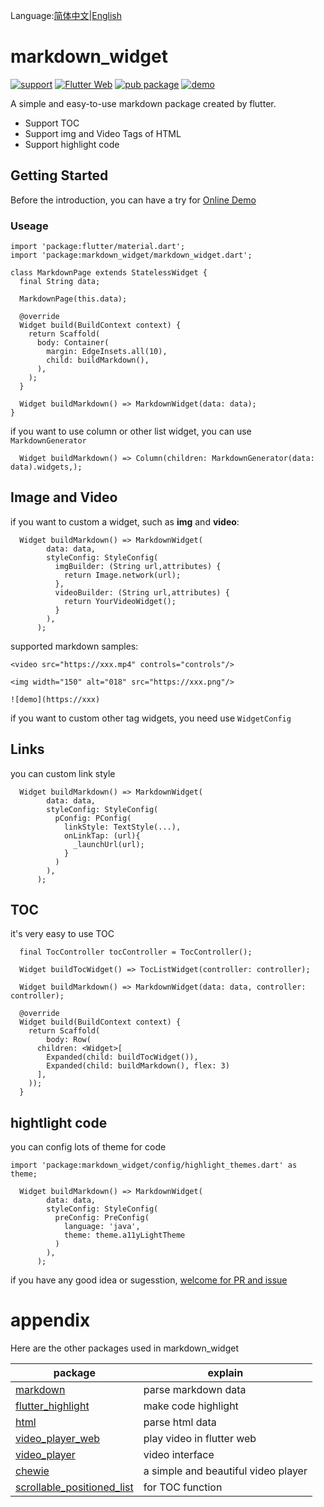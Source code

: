 Language:[简体中文](https://github.com/asjqkkkk/markdown_widget/blob/master/README_ZH.md)|[English](https://github.com/asjqkkkk/markdown_widget/blob/master/README.md)

# markdown_widget

[![support](https://img.shields.io/badge/platform-flutter%7Cdart%20vm-ff69b4.svg?style=flat-square)](https://github.com/asjqkkkk/markdown_widget)
[![Flutter Web](https://github.com/asjqkkkk/markdown_widget/workflows/Flutter%20Web/badge.svg)](https://github.com/asjqkkkk/markdown_widget/actions)
[![pub package](https://img.shields.io/pub/v/markdown_widget.svg)](https://pub.dartlang.org/packages/markdown_widget)
[![demo](https://img.shields.io/badge/demo-online-brightgreen)](https://oldchen.top/markdown_widget/#/)

A simple and easy-to-use markdown package created by flutter.

- Support TOC
- Support img and Video Tags of HTML
- Support highlight code


## Getting Started

Before the introduction,  you can have a try for [Online Demo](https://oldchen.top/markdown_widget/#/)

### Useage


```
import 'package:flutter/material.dart';
import 'package:markdown_widget/markdown_widget.dart';

class MarkdownPage extends StatelessWidget {
  final String data;

  MarkdownPage(this.data);

  @override
  Widget build(BuildContext context) {
    return Scaffold(
      body: Container(
        margin: EdgeInsets.all(10),
        child: buildMarkdown(),
      ),
    );
  }

  Widget buildMarkdown() => MarkdownWidget(data: data);
}
```

if you want to use column or other list widget, you can use `MarkdownGenerator`


```
  Widget buildMarkdown() => Column(children: MarkdownGenerator(data: data).widgets,);
```


## Image and Video

if you want to custom a widget, such as **img** and **video**:

```
  Widget buildMarkdown() => MarkdownWidget(
        data: data,
        styleConfig: StyleConfig(
          imgBuilder: (String url,attributes) {
            return Image.network(url);
          },
          videoBuilder: (String url,attributes) {
            return YourVideoWidget();
          }
        ),
      );
```

supported markdown samples:

```
<video src="https://xxx.mp4" controls="controls"/>

<img width="150" alt="018" src="https://xxx.png"/>

![demo](https://xxx)

```

if you want to custom other tag widgets, you need use `WidgetConfig`

## Links

you can custom link style


```
  Widget buildMarkdown() => MarkdownWidget(
        data: data,
        styleConfig: StyleConfig(
          pConfig: PConfig(
            linkStyle: TextStyle(...),
            onLinkTap: (url){
              _launchUrl(url);
            }
          )
        ),
      );
```

## TOC

it's very easy to use TOC

```
  final TocController tocController = TocController();

  Widget buildTocWidget() => TocListWidget(controller: controller);

  Widget buildMarkdown() => MarkdownWidget(data: data, controller: controller);

  @override
  Widget build(BuildContext context) {
    return Scaffold(
        body: Row(
      children: <Widget>[
        Expanded(child: buildTocWidget()),
        Expanded(child: buildMarkdown(), flex: 3)
      ],
    ));
  }
```

## hightlight code

you can config lots of theme for code

```
import 'package:markdown_widget/config/highlight_themes.dart' as theme;

  Widget buildMarkdown() => MarkdownWidget(
        data: data,
        styleConfig: StyleConfig(
          preConfig: PreConfig(
            language: 'java',
            theme: theme.a11yLightTheme
          )
        ),
      );
```

if you have any good idea or sugesstion, [welcome for PR and issue](https://github.com/asjqkkkk/markdown_widget)


# appendix

Here are the other packages used in markdown_widget


package | explain
---|---
[markdown](https://pub.flutter-io.cn/packages/markdown) | parse markdown data
[flutter_highlight](https://pub.flutter-io.cn/packages/flutter_highlight) | make code highlight
[html](https://pub.flutter-io.cn/packages/html) | parse html data
[video_player_web](https://pub.flutter-io.cn/packages/video_player_web) | play video in flutter web
[video_player](https://pub.flutter-io.cn/packages/video_player) | video interface
[chewie](https://pub.flutter-io.cn/packages/chewie) | a simple and beautiful video player
[scrollable_positioned_list](https://pub.flutter-io.cn/packages/scrollable_positioned_list) | for TOC function
